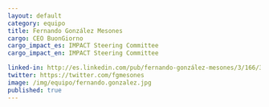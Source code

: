 ```yaml
---
layout: default
category: equipo
title: Fernando González Mesones
cargo: CEO BuonGiorno
cargo_impact_es: IMPACT Steering Committee
cargo_impact_en: IMPACT Steering Committee

linked-in: http://es.linkedin.com/pub/fernando-gonzález-mesones/3/166/3b4
twitter: https://twitter.com/fgmesones
image: /img/equipo/fernando.gonzalez.jpg
published: true
---
```


